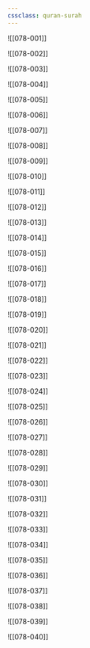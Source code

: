 ```yaml
---
cssclass: quran-surah
---
```


![[078-001]]

![[078-002]]

![[078-003]]

![[078-004]]

![[078-005]]

![[078-006]]

![[078-007]]

![[078-008]]

![[078-009]]

![[078-010]]

![[078-011]]

![[078-012]]

![[078-013]]

![[078-014]]

![[078-015]]

![[078-016]]

![[078-017]]

![[078-018]]

![[078-019]]

![[078-020]]

![[078-021]]

![[078-022]]

![[078-023]]

![[078-024]]

![[078-025]]

![[078-026]]

![[078-027]]

![[078-028]]

![[078-029]]

![[078-030]]

![[078-031]]

![[078-032]]

![[078-033]]

![[078-034]]

![[078-035]]

![[078-036]]

![[078-037]]

![[078-038]]

![[078-039]]

![[078-040]]


